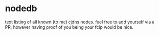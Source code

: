 nodedb
======

text listing of all known (to me) cjdns nodes. feel free to add yourself via a PR, however having proof of you being your fcip would be nice.
